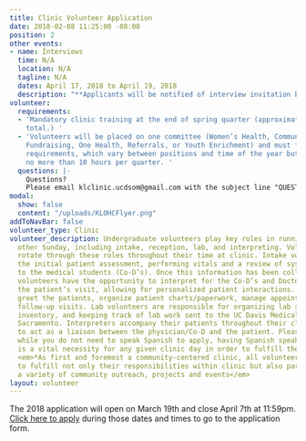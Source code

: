 ```yaml
---
title: Clinic Volunteer Application
date: 2018-02-08 11:25:00 -08:00
position: 2
other events:
- name: Interviews
  time: N/A
  location: N/A
  tagline: N/A
  dates: April 17, 2018 to April 19, 2018
  description: "**Applicants will be notified of interview invitation by April 13th**"
volunteer:
  requirements:
  - 'Mandatory clinic training at the end of spring quarter (approximately 8 hours
    total.) '
  - 'Volunteers will be placed on one committee (Women’s Health, Community Outreach,
    Fundraising, One Health, Referrals, or Youth Enrichment) and must fulfill committee
    requirements, which vary between positions and time of the year but are generally
    no more than 10 hours per quarter. '
  questions: |-
    Questions?
    Please email klclinic.ucdsom@gmail.com with the subject line "QUESTION".
modal:
  show: false
  content: "/uploads/KLOHCFlyer.png"
addToNavBar: false
volunteer_type: Clinic
volunteer_description: Undergraduate volunteers play key roles in running clinic every
  other Sunday, including intake, reception, lab, and interpreting. Volunteers will
  rotate through these roles throughout their time at clinic. Intake volunteers provide
  the initial patient assessment, performing vitals and a review of systems to present
  to the medical students (Co-D’s). Once this information has been collected, intake
  volunteers have the opportunity to interpret for the Co-D’s and Doctors, or shadow
  the patient’s visit, allowing for personalized patient interactions. Reception volunteers
  greet the patients, organize patient charts/paperwork, manage appointments and schedule
  follow-up visits. Lab volunteers are responsible for organizing lab samples, taking
  inventory, and keeping track of lab work sent to the UC Davis Medical Center in
  Sacramento. Interpreters accompany their patients throughout their clinic visit
  to act as a liaison between the physician/Co-D and the patient. Please note that
  while you do not need to speak Spanish to apply, having Spanish speaking volunteers
  is a vital necessity for any given clinic day in order to fulfill the KLHOC mission.
  <em>*As first and foremost a community-centered clinic, all volunteers will be expected
  to fulfill not only their responsibilities within clinic but also participate in
  a variety of community outreach, projects and events</em>
layout: volunteer
---
```


The 2018 application will open on March 19th and close April 7th at 11:59pm. [Click here to apply](https://goo.gl/forms/FMHI31aW3qDpPHyo1) during those dates and times to go to the application form.
